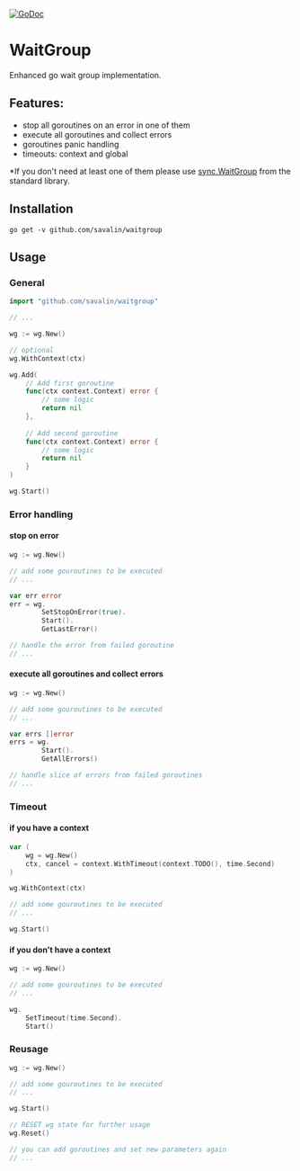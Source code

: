 [![GoDoc](https://godoc.org/github.com/savalin/waitgroup?status.svg)](http://godoc.org/github.com/savalin/waitgroup)

# WaitGroup
Enhanced go wait group implementation.

## Features:
- stop all goroutines on an error in one of them
- execute all goroutines and collect errors
- goroutines panic handling
- timeouts: context and global

*If you don't need at least one of them please use [sync.WaitGroup](https://golang.org/pkg/sync/#WaitGroup) from the standard library.

## Installation
`go get -v github.com/savalin/waitgroup`

## Usage
### General
```go
import "github.com/savalin/waitgroup"

// ...

wg := wg.New()

// optional 
wg.WithContext(ctx)

wg.Add(
    // Add first goroutine
    func(ctx context.Context) error {
        // some logic
        return nil
    },
    
    // Add second goroutine
    func(ctx context.Context) error {
        // some logic
        return nil
    }        
)

wg.Start()
```

### Error handling
#### stop on error
```go
wg := wg.New()

// add some gouroutines to be executed
// ...

var err error
err = wg.
        SetStopOnError(true).
        Start().
        GetLastError()

// handle the error from failed goroutine
// ...
```

#### execute all goroutines and collect errors
```go
wg := wg.New()

// add some gouroutines to be executed
// ...

var errs []error
errs = wg.
        Start().
        GetAllErrors()

// handle slice of errors from failed goroutines
// ...

```

### Timeout
#### if you have a context
```go
var ( 
    wg = wg.New()
    ctx, cancel = context.WithTimeout(context.TODO(), time.Second)
)

wg.WithContext(ctx)

// add some gouroutines to be executed
// ...

wg.Start()

```

#### if you don't have a context
```go
wg := wg.New()

// add some gouroutines to be executed
// ...

wg.
    SetTimeout(time.Second).
    Start()

```

### Reusage
```go
wg := wg.New()

// add some gouroutines to be executed
// ...

wg.Start()

// RESET wg state for further usage
wg.Reset()

// you can add goroutines and set new parameters again
// ...

```
